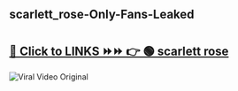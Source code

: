 
 ## scarlett_rose-Only-Fans-Leaked

# <h2><a href="https://clipsfans.com/scarlett_rose&ref=git">🔗 Click to LINKS ⏩⏩ 👉 🟢 scarlett rose </a></h2>

<a href="https://clipsfans.com/scarlett_rose&ref=git" rel="nofollow" data-target="animated-image.originalLink"><img src="https://i.ibb.co.com/xMMVF88/686577567.gif" alt="Viral Video Original" style="max-width: 100%; display: inline-block;" data-target="animated-image.originalImage"></a>

